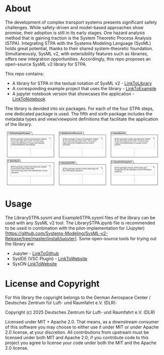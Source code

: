 # About

The development of complex transport systems presents significant safety challenges. While safety-driven and model-based approaches show promise, their adoption is still in its early stages. One hazard analysis method that is gaining traction is the System Theoretic Process Analysis (STPA). Integrating STPA with the Systems Modeling Language (SysML) holds great potential, thanks to their shared system-theoretic foundation. Simultaneously, SysML v2, with extensibility features such as libraries, offers new integration opportunities. Accordingly, this repo proposes an open-source SysML v2 library for STPA.

This repo contains:
- A library for STPA in the textual notation of SysML v2 - [LinkToLibrary](Library/LibrarySTPA.sysml)
- A corresponding example project that uses the library - [LinkToExample](Library/ExampleSTPA.sysml)
- A jupyter notebook version that showcases the application - [LinkToNotebook](Jupyter/LibrarySTPA.ipynb)

The library is devided into six packages. For each of the four STPA steps, one dedicated package is used. The fifth and sixth package includes the metadata types and view/viewpoint definitions that facilitate the application of the library.

![Library Packages 1 to 3](Images/LibraryPackages1to3.svg)
![Library Packages 4 to 6](Images/LibraryPackages4to6.svg)


# Usage

The LibrarySTPA.sysml and ExampleSTPA.sysml files of the library can be used with any SysML v2 tool. The LibrarySTPA.ipynb file is recommended to be used in combination with the pilot-implementation for (Jupyter)[https://github.com/Systems-Modeling/SysML-v2-Release/tree/master/install/jupyter]. Some open-source tools for trying out the library are:

- Jupyter - [LinkToGithub](https://github.com/Systems-Modeling/SysML-v2-Release/tree/master/install/jupyter)
- SysIDE (VSC Plugin) - [LinkToWebsite](https://sensmetry.com/syside/)
- SysON [LinkToWebsite](https://mbse-syson.org/)
# License and Copyright

For this library the copyright belongs to the German Aerospace Center / Deutsches Zentrum für Luft- und Raumfahrt e.V. (DLR):

Copyright (c) 2025 Deutsches Zentrum für Luft- und Raumfahrt e.V. (DLR)

Licensed under MIT + Apache 2.0. That means, as a downstream consumer of this software you may
choose to either use it under MIT or under Apache 2.0 license, at your discretion. All contributions
from upstream must be licensed under both MIT and Apache 2.0; if you contribute code to this project
you agree to license your code under both the MIT and the Apache 2.0 license.
